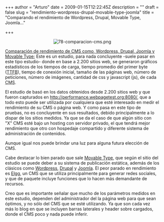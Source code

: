 +++
author = "Arturo"
date = 2009-01-15T12:22:45Z
description = ""
draft = false
slug = "rendimiento-wordpress-drupal-movable-type-joomla"
title = "Comparando el rendimiento de Wordpress, Drupal, Movable Type, Joomla..."

+++

<p align="center"><img src="http://geeksan.com/wp-content/uploads/import/78-comparacion-cms.png" alt="78-comparacion-cms.png" /></p>



<p><a href="http://geek.cl/wp-content/uploads/2009/01/wordpress-joomla-drupal-websites-load-time-comparisons">Comparación de rendimiento de CMS como, Wordpress, Drupal, Joomla y Movable Type</a>; Este es un estudio, para nada concluyente -suele pasar en este tipo estudio- donde en base a 2.200 sitios web, se generaron gráficos estadísticos de los tiempos de carga, tiempo promedio del primer byte (<a href="http://geek.cl/wp-content/uploads/2009/01/Ttfb">TTFB</a>), tiempo de conexión inicial, tamaño de las páginas web, número de peticiones, número de imágenes, cantidad de css y javascript (js), de cada <acronym title="Content Management System - Sistema de Administracion de Contenidos." lang="en">CMS</acronym>.</p>



<p>El estudio de basó en los datos obtenidos desde 2.200 sitios web y que fueron capturados en <a href="http://performance.webpagetest.org:8080/">http://performance.webpagetest.org:8080/</a>, que a todo esto puede ser utilizada por cualquiera que esté interesado en medir el rendimiento de su CMS o página web. Y como pasa en este tipo de pruebas, no es concluyente en sus resultados, debido principalmente a lo dispar de los sitios medidos. Ya que se da el caso de que algún sitio con "X" CMS esté bajo un hosting con servidor privado, el que tendrá mejor rendimiento que otro con hospedaje compartido y diferente sistema de administración de contenidos.</p>



<p>Aunque igual nos puede brindar una luz para alguna futura elección de CMS.</p>



<p>Cabe destacar lo bien parado que sale <a href="http://geek.cl/wp-content/uploads/2009/01/www.movabletype.org">Movable Type</a>, que según el sitio del estudio se puede deber a su sistema de publicación estática, además de los clásicos como <a href="http://geek.cl/wp-content/uploads/2009/01/wordpress.org">Wordpress</a>, <a href="http://geek.cl/wp-content/uploads/2009/01/drupal.org">Drupal</a> y <a href="http://geek.cl/wp-content/uploads/2009/01/www.joomlaspanish.org">Joomla</a>. El peor parado en rendimiento es <a href="http://geek.cl/wp-content/uploads/2009/01/elgg.org">Elgg</a>, un CMS que se utiliza principalmente para generar redes sociales, y que de <em></em>paquete incluye funciones que lo hacen más demandante de recursos.</p>



<p>Creo que es importante señalar que mucho de los parámetros medidos en este estudio, dependen del administrador del la página web para que sean óptimos, y no sólo del CMS que se esté utilizando. Ya que son cada vez más lo blog en que se incluyen barras laterales y header sobre cargados, donde el CMS poco y nada puede inferir.</p>